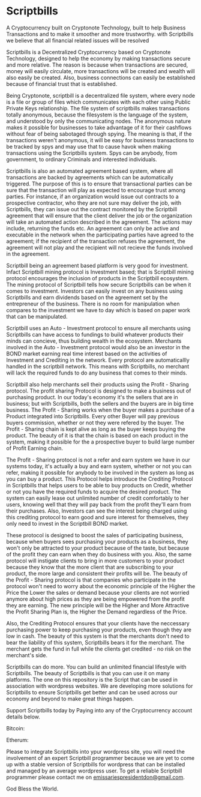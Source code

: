 # Scriptbills
A Cryptocurrency built on Cryptonote Technology, built to help Business Transactions and to make it smoother and more trustworthy. with Scriptbills we believe that all financial related issues will be resolved

Scriptbills is a Decentralized Cryptocurrency based on Cryptonote Technology, designed to help the economy by making transactions secure and more relative. The reason is because when transactions are secured, money will easily circulate, more transactions will be created and wealth will also easily be created. Also, business connections can easily be established because of financial trust that is established.

Being Cryptonote, scriptbill is a decentralized file system, where every node is a file or group of files which communicates with each other using Public Private Keys relationship. The file system of scriptbills makes transactions totally anonymous, because the filesystem is the language of the system, and understood by only the communicating nodes. The anonymous nature makes it possible for businesses to take advantage of it for their cashflows without fear of being sabotaged through spying. The meaning is that, if the transactions weren't anonymous, it will be easy for business transactions to be tracked by spys and may use that to cause havok when making transactions using the Scriptbills system. Spys can be anybody, from government, to ordinary Criminals and interested individuals.

Scriptbills is also an automated agreement based system, where all transactions are backed by agreements which can be automatically triggered. The purpose of this is to ensure that transactional parties can be sure that the transaction will play as expected to encourage trust among parties. For instance, if an organization would issue out contracts to a prospective contractor, who they are not sure may deliver the job, with Scriptbills, they can issue out the contract monitored by the Scriptbill agreement that will ensure that the client deliver the job or the organization will take an automated action described in the agreement. The actions may include, returning the funds etc. An agreement can only be active and executable in the network when the participating parties have agreed to the agreement; if the recipient of the transaction refuses the agreement, the agreement will not play and the recipient will not recieve the funds involved in the agreement.

Scriptbill being an agreement based platform is very good for investment. Infact Scriptbill mining protocol is Investment based; that is Scriptbill mining protocol encourages the inclusion of products in the Scriptbill ecosystem. The mining protocol of Scriptbill tells how secure Scriptbills can be when it comes to investment. Investors can easily invest on any business using Scriptbills and earn dividends based on the agreement set by the entrepreneur of the business. There is no room for manipulation when compares to the investment we have to day which is based on paper work that can be manipulated.

Scriptbill uses an Auto - Investment protocol to ensure all merchants using Scriptbills can have access to fundings to build whatever products their minds can concieve, thus building wealth in the ecosystem. Merchants involved in the Auto - Investment protocol would also be an investor in the BOND market earning real time interest based on the activities of Investment and Crediting in the network. Every protocol are automaticallly handled in the scriptbill network. This means with Scriptbills, no merchant will lack the required funds to do any business that comes to their minds.

Scriptbill also help merchants sell their products using the Profit - Sharing protocol. The profit sharing Protocol is designed to make a business out of purchasing product. In our today's economy it's the sellers that are in business; but with Scriptbills, both the sellers and the buyers are in big time business. The Profit - Sharing works when the buyer makes a purchase of a Product integrated into Scriptbills. Every other Buyer will pay previous buyers commission, whether or not they were refered by the buyer. The Profit - Sharing chain is kept alive as long as the buyer keeps buying the product. The beauty of it is that the chain is based on each product in the system, making it possible for the a prospective buyer to build large number of Profit Earning chain.

The Profit - Sharing protocol is not a refer and earn system we have in our systems today, it's actually a buy and earn system, whether or not you can refer, making it possible for anybody to be involved in the system as long as you can buy a product. This Protocol helps introduce the Crediting Protocol in Scriptbills that helps users to be able to buy products on Credit, whether or not you have the required funds to acquire the desired product. The system can easily lease out unlimited number of credit comfortably to her users, knowing well that they will pay back from the profit they'll earn from their purchases. Also, Investors can see the interest being charged using this crediting protocol to earn good and sure interest for themselves, they only need to invest in the Scriptbill BOND market.

These protocol is designed to boost the sales of participating business, because when buyers sees purchasing your products as a business, they won't only be attracted to your product because of the taste, but because of the profit they can earn when they do business with you. Also, the same protocol will instigate clients to bring in more customers to your product because they know that the more client that are subscribing to your product, the more large and consistent their profits will be. The beauty of the Profit - Sharing protocol is that companies who participate in the protocol won't need to worry about the economic principle of the Higher the Price the Lower the sales or demand because your clients are not worried anymore about high prices as they are being empowered from the profit they are earning. The new principle will be the Higher and More Attractive the Profit Sharing Plan is, the Higher the Demand regardless of the Price.

Also, the Crediting Protocol ensures that your clients have the neccessary purchasing power to keep purchasing your products, even though they are low in cash. The beauty of this system is that the merchants don't need to bear the liability of this system, Scriptbills bears it for the merchant. The merchant gets the fund in full while the clients get credited - no risk on the merchant's side.

Scriptbills can do more. You can build an unlimited financial lifestyle with Scriptbills. The beauty of Scriptbills is that you can use it on many platforms. The one on this repository is the Script that can be used in association with wordpress websites. We are developing more solutions for Scriptbills to ensure Scriptbills get better and can be used across our economy and beyond to make great things happen.

Support Scriptbills today by Paying into any of the Cryptocurrency account details below.

Bitcoin: 

Etherum:

Please to integrate Scriptbills into ypur wordpress site, you will need the involvement of an expert Scriptbill programmer because we are yet to come up with a stable version of Scriptbills for wordpress that can be installed and managed by an average wordpress user. To get a reliable Scriptbill programmer please contact me on 
emissariespresidentdon@gmail.com.

God Bless the World.
